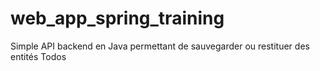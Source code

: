 # web_app_spring_training

Simple API backend en Java permettant de sauvegarder ou restituer des entités Todos
